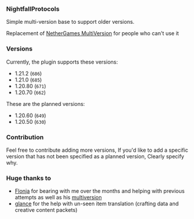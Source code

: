 ### NightfallProtocols

Simple multi-version base to support older versions.

Replacement of [NetherGames MultiVersion](https://github.com/NetherGamesMC/PocketMine-MP) for people who can't use it

### Versions

Currently, the plugin supports these versions:
- 1.21.2 (`686`)
- 1.21.0 (`685`)
- 1.20.80 (`671`)
- 1.20.70 (`662`)

These are the planned versions:
- 1.20.60 (`649`)
- 1.20.50 (`630`)

### Contribution

Feel free to contribute adding more versions, If you'd like to add a specific version that has not been specified as a planned version, Clearly specify why.

### Huge thanks to

- [Flonja](https://github.com/Flonja) for bearing with me over the months and helping with previous attempts as well as his [multiversion](https://github.com/Flonja/multiversion)
- [glance](https://github.com/glancist) for the help with un-seen item translation (crafting data and creative content packets)